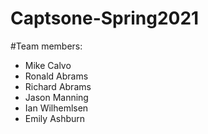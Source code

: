 # Captsone-Spring2021

#Team members:

* Mike Calvo
* Ronald Abrams
* Richard Abrams
* Jason Manning
* Ian Wilhemlsen
* Emily Ashburn
